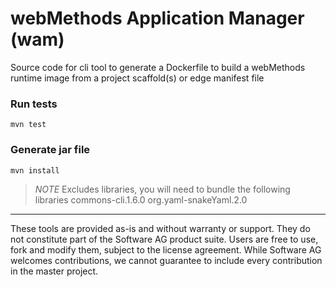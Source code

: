 # webMethods Application Manager (wam)

Source code for cli tool to generate a Dockerfile to build a webMethods runtime image from a project scaffold(s) or edge manifest file

### Run tests

```
mvn test
```

### Generate jar file

```
mvn install
```

> *NOTE* Excludes libraries, you will need to bundle the following libraries
> commons-cli.1.6.0
> org.yaml-snakeYaml.2.0

-----
These tools are provided as-is and without warranty or support. They do not constitute part of the Software AG product suite. Users are free to use, fork and modify them, subject to the license agreement. While Software AG welcomes contributions, we cannot guarantee to include every contribution in the master project.
